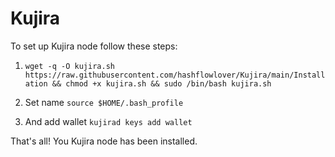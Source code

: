 # Kujira

To set up Kujira node follow these steps:  

1. `wget -q -O kujira.sh https://raw.githubusercontent.com/hashflowlover/Kujira/main/Installation && chmod +x kujira.sh && sudo /bin/bash kujira.sh`  

2. Set name `source $HOME/.bash_profile`  

3. And add wallet `kujirad keys add wallet`  

That's all! You Kujira node has been installed.
